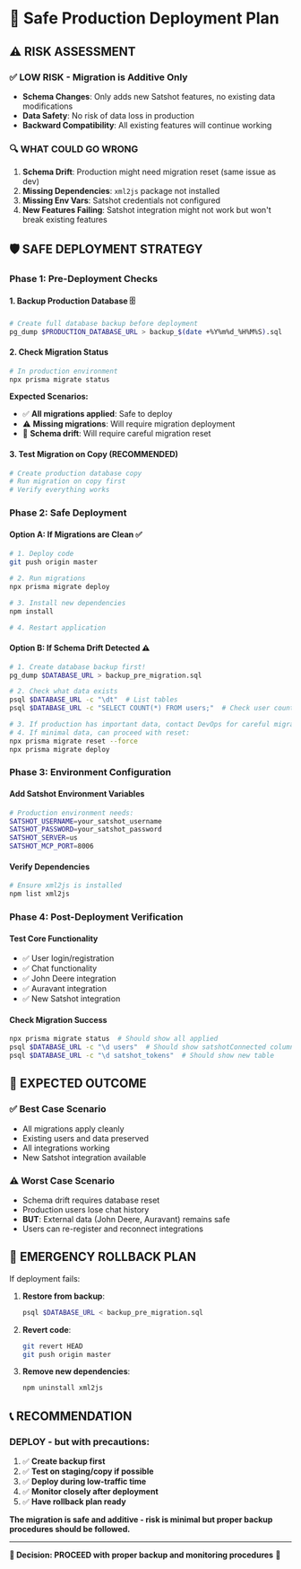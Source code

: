 # 🚀 Safe Production Deployment Plan

## ⚠️ **RISK ASSESSMENT**

### ✅ **LOW RISK - Migration is Additive Only**
- **Schema Changes**: Only adds new Satshot features, no existing data modifications
- **Data Safety**: No risk of data loss in production
- **Backward Compatibility**: All existing features will continue working

### 🔍 **WHAT COULD GO WRONG**
1. **Schema Drift**: Production might need migration reset (same issue as dev)
2. **Missing Dependencies**: `xml2js` package not installed
3. **Missing Env Vars**: Satshot credentials not configured
4. **New Features Failing**: Satshot integration might not work but won't break existing features

## 🛡️ **SAFE DEPLOYMENT STRATEGY**

### **Phase 1: Pre-Deployment Checks**

#### 1. **Backup Production Database** 🗄️
```bash
# Create full database backup before deployment
pg_dump $PRODUCTION_DATABASE_URL > backup_$(date +%Y%m%d_%H%M%S).sql
```

#### 2. **Check Migration Status**
```bash
# In production environment
npx prisma migrate status
```

**Expected Scenarios:**
- ✅ **All migrations applied**: Safe to deploy
- ⚠️ **Missing migrations**: Will require migration deployment
- 🚨 **Schema drift**: Will require careful migration reset

#### 3. **Test Migration on Copy** (RECOMMENDED)
```bash
# Create production database copy
# Run migration on copy first
# Verify everything works
```

### **Phase 2: Safe Deployment**

#### **Option A: If Migrations are Clean** ✅
```bash
# 1. Deploy code
git push origin master

# 2. Run migrations
npx prisma migrate deploy

# 3. Install new dependencies
npm install

# 4. Restart application
```

#### **Option B: If Schema Drift Detected** ⚠️
```bash
# 1. Create database backup first!
pg_dump $DATABASE_URL > backup_pre_migration.sql

# 2. Check what data exists
psql $DATABASE_URL -c "\dt"  # List tables
psql $DATABASE_URL -c "SELECT COUNT(*) FROM users;"  # Check user count

# 3. If production has important data, contact DevOps for careful migration
# 4. If minimal data, can proceed with reset:
npx prisma migrate reset --force
npx prisma migrate deploy
```

### **Phase 3: Environment Configuration**

#### **Add Satshot Environment Variables**
```bash
# Production environment needs:
SATSHOT_USERNAME=your_satshot_username
SATSHOT_PASSWORD=your_satshot_password  
SATSHOT_SERVER=us
SATSHOT_MCP_PORT=8006
```

#### **Verify Dependencies**
```bash
# Ensure xml2js is installed
npm list xml2js
```

### **Phase 4: Post-Deployment Verification**

#### **Test Core Functionality**
- ✅ User login/registration
- ✅ Chat functionality  
- ✅ John Deere integration
- ✅ Auravant integration
- ✅ New Satshot integration

#### **Check Migration Success**
```bash
npx prisma migrate status  # Should show all applied
psql $DATABASE_URL -c "\d users"  # Should show satshotConnected column
psql $DATABASE_URL -c "\d satshot_tokens"  # Should show new table
```

## 🎯 **EXPECTED OUTCOME**

### ✅ **Best Case Scenario**
- All migrations apply cleanly
- Existing users and data preserved
- All integrations working
- New Satshot integration available

### ⚠️ **Worst Case Scenario**  
- Schema drift requires database reset
- Production users lose chat history
- **BUT**: External data (John Deere, Auravant) remains safe
- Users can re-register and reconnect integrations

## 🚨 **EMERGENCY ROLLBACK PLAN**

If deployment fails:

1. **Restore from backup**:
   ```bash
   psql $DATABASE_URL < backup_pre_migration.sql
   ```

2. **Revert code**:
   ```bash
   git revert HEAD
   git push origin master
   ```

3. **Remove new dependencies**:
   ```bash
   npm uninstall xml2js
   ```

## 📞 **RECOMMENDATION**

### **DEPLOY - but with precautions:**

1. ✅ **Create backup first**
2. ✅ **Test on staging/copy if possible**  
3. ✅ **Deploy during low-traffic time**
4. ✅ **Monitor closely after deployment**
5. ✅ **Have rollback plan ready**

**The migration is safe and additive - risk is minimal but proper backup procedures should be followed.**

---

**🎯 Decision: PROCEED with proper backup and monitoring procedures** 🚀
